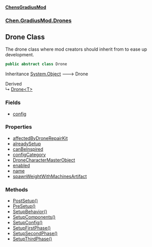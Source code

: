 
#### [ChensGradiusMod](./index 'index')

### [Chen.GradiusMod.Drones](./Y-iPobZkdIiJ9feSuBjDaQ 'Chen.GradiusMod.Drones')

## Drone Class
The drone class where mod creators should inherit from to ease up development.  
```csharp
public abstract class Drone
```
Inheritance [System.Object](https://docs.microsoft.com/en-us/dotnet/api/System.Object 'System.Object') &#129106; Drone  

Derived  
&#8627; [Drone&lt;T&gt;](./UWAul-yMUbN+3325jv26NQ 'Chen.GradiusMod.Drones.Drone&lt;T&gt;')  

### Fields
- [config](./4Wedup2526hIGF2cJs8kUA 'Chen.GradiusMod.Drones.Drone.config')

### Properties
- [affectedByDroneRepairKit](./LtK+HDvGfEOAosyKriPOxA 'Chen.GradiusMod.Drones.Drone.affectedByDroneRepairKit')
- [alreadySetup](./N9oYEvtp1qDnSIojdZai9Q 'Chen.GradiusMod.Drones.Drone.alreadySetup')
- [canBeInspired](./LxERhX2G1JKf7yIDtI0HSg 'Chen.GradiusMod.Drones.Drone.canBeInspired')
- [configCategory](./oCCPZRl2yRxO1ooRx17R8g 'Chen.GradiusMod.Drones.Drone.configCategory')
- [DroneCharacterMasterObject](./A1tlRZLu0v-MEW2ubLUQRQ 'Chen.GradiusMod.Drones.Drone.DroneCharacterMasterObject')
- [enabled](./xPmiKVc3dVangaNc4oESVw 'Chen.GradiusMod.Drones.Drone.enabled')
- [name](./g7Gy6uLkkvXY1NMU+razzw 'Chen.GradiusMod.Drones.Drone.name')
- [spawnWeightWithMachinesArtifact](./vLBa8EK1Y++L9uxr5rvwjw 'Chen.GradiusMod.Drones.Drone.spawnWeightWithMachinesArtifact')

### Methods
- [PostSetup()](./KUFSuWDwAMIaslnupDsZ6A 'Chen.GradiusMod.Drones.Drone.PostSetup()')
- [PreSetup()](./3zKKz0n2lFUXR+-amkFWnQ 'Chen.GradiusMod.Drones.Drone.PreSetup()')
- [SetupBehavior()](./V5iY9ZIU3NkhftRxvU7CZw 'Chen.GradiusMod.Drones.Drone.SetupBehavior()')
- [SetupComponents()](./yhN8rCGbqdXblfim0mCg1w 'Chen.GradiusMod.Drones.Drone.SetupComponents()')
- [SetupConfig()](./7ib30zyZZcXZBiDl7uyslg 'Chen.GradiusMod.Drones.Drone.SetupConfig()')
- [SetupFirstPhase()](./YiZhTbgkH2NOfoJMti-spg 'Chen.GradiusMod.Drones.Drone.SetupFirstPhase()')
- [SetupSecondPhase()](./aUDSadqxuQxXUVi+QYZnZg 'Chen.GradiusMod.Drones.Drone.SetupSecondPhase()')
- [SetupThirdPhase()](./I-gdruxMKT+FtcN6OrqEGQ 'Chen.GradiusMod.Drones.Drone.SetupThirdPhase()')
